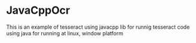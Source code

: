 # JavaCppOcr
This is an example of tesseract using javacpp lib for runnig tesseract code using java for running at  linux, window platform
